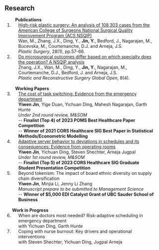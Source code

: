 <h2 id="publications" style="margin: 2px 0px -15px;">Research</h2>

<div class="publications">
<ol class="bibliography">
<br>

<h4 style="margin:0 10px 0;">Publications</h4>  
  
<li>
<div class="pub-row">
  <div class="col-sm-3 abbr" style="position: relative;padding-right: 15px;padding-left: 15px;">
  </div>
  <div class="col-sm-9" style="position: relative;padding-right: 15px;padding-left: 20px;">
    <div class="title"><a href="https://journals.sagepub.com/doi/pdf/10.1177/2292550319880921">High-risk plastic surgery: An analysis of 108,303 cases from the American College of Surgeons National Surgical Quality Improvement Program (ACS NSQIP)</a></div>
    <div class="author">Wan, M., Zhang, J.X., Ding, Y., <b>Jin, Y.</b>, Bedford, J., Nagarajan, M., Bucevska, M., Courtemanche, D.J. and Arneja, J.S.</div>
    <div class="periodical"><em>Plastic Surgery</em>, 28(1), pp.57-66.</div>
  </div>
</div>
</li>

<li>
<div class="pub-row">
  <div class="col-sm-3 abbr" style="position: relative;padding-right: 15px;padding-left: 15px;">
  </div>
  <div class="col-sm-9" style="position: relative;padding-right: 15px;padding-left: 20px;">
    <div class="title"><a href="https://www.ncbi.nlm.nih.gov/pmc/articles/PMC7209891/">Do microsurgical outcomes differ based on which specialty does the operation? A NSQIP analysis</a></div>
    <div class="author">Zhang, J.X., Wan, M., Ding, Y., <b>Jin, Y.</b>, Nagarajan, M., Courtemanche, D.J., Bedford, J. and Arneja, J.S.</div>
    <div class="periodical"><em>Plastic and Reconstructive Surgery Global Open</em>, 8(4).</div>
  </div>
</div>
</li>
<br>
  
<h4 style="margin:0 10px 0;">Working Papers</h4>  
  
<li>
<div class="pub-row">
  <div class="col-sm-3 abbr" style="position: relative;padding-right: 15px;padding-left: 15px;">
  </div>
  <div class="col-sm-9" style="position: relative;padding-right: 15px;padding-left: 20px;">
    <div class="title"><a href="https://papers.ssrn.com/sol3/papers.cfm?abstract_id=3756677">The cost of task switching: Evidence from the emergency department</a></div>
    <div class="author"><strong>Yiwen Jin</strong>, Yige Duan, Yichuan Ding, Mahesh Nagarajan, Garth Hunte</div>
    <div class="periodical"><em>Under 2nd round review, M&SOM</em></div>
      -- <strong>Finalist (Top 4) of 2023 POMS Best Healthcare Paper Competition</strong><br>
      -- <strong>Winner of 2021 CORS Healthcare SIG Best Paper in Statistical Methods/Econometric Modelling</strong>
  </div>
</div>
</li>  

<li>
<div class="pub-row">
  <div class="col-sm-3 abbr" style="position: relative;padding-right: 15px;padding-left: 15px;">
  </div>
  <div class="col-sm-9" style="position: relative;padding-right: 15px;padding-left: 20px;">
    <div class="title"><a href="https://papers.ssrn.com/sol3/papers.cfm?abstract_id=4048352">Adaptive server behavior to deviations in schedules and its consequences: Evidence from operating rooms</a></div>
    <div class="author"><strong>Yiwen Jin</strong>, Yichuan Ding, Steven Shechter, Arneja Jugpal</div>
    <div class="periodical"><em>Under 1st round review, M&SOM</em></div>
      -- <strong>Finalist (Top 5) of 2023 CORS Healthcare SIG Graduate Student Presentation Competition</strong>
  </div>
</div>
</li>
  
<li>
<div class="pub-row">
  <div class="col-sm-3 abbr" style="position: relative;padding-right: 15px;padding-left: 15px;">
  </div>
  <div class="col-sm-9" style="position: relative;padding-right: 15px;padding-left: 20px;">
    <div class="title">Beyond tokenism: The impact of board ethnic diversity on supply chain diversification</div>
    <div class="author"><strong>Yiwen Jin</strong>, Minjia Li, Jenny Li Zhang</div>
    <div class="periodical"><em>Manuscript prepare to be submitted to Management Science</em></div>
      -- <strong>Winner of $5,000 EDI Catalyst Grant of UBC Sauder School of Business</strong>
  </div>
</div>
</li>
<br>

<h4 style="margin:0 0 0;">Work in Progress</h4>  

<li>
<div class="pub-row">
  <div class="col-sm-9" style="padding-right: 15px;padding-left: 20px;">
    <div class="title">When are doctors most needed? Risk-adaptive scheduling in emergency department</div>
    <div class="author">with Yichuan Ding, Garth Hunte</div>
  </div>
</div>
</li>
  
<li>
<div class="pub-row">
  <div class="col-sm-9" style="padding-right: 15px;padding-left: 20px;">
    <div class="title">Coping with nurse burnout: Key drivers and operational interventions</div>
    <div class="author">with Steven Shechter, Yichuan Ding, Jugpal Arneja</div>
  </div>
</div>
</li>
  

</ol>
</div>




